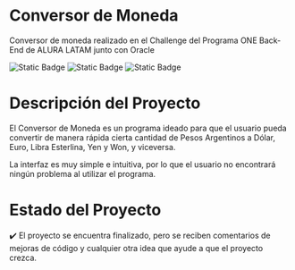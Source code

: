 # Conversor de Moneda

Conversor de moneda realizado en el Challenge del Programa ONE Back-End de ALURA LATAM junto con Oracle

<p>
  <img alt="Static Badge" src="https://img.shields.io/badge/17.0.7-yellow?label=JAVA%20Version">
  <img alt="Static Badge" src="https://img.shields.io/badge/Eclipse-blue?label=IDE">
  <img alt="Static Badge" src="https://img.shields.io/badge/Finalizado-brightgreen?label=Status">
</p>

# Descripción del Proyecto

El Conversor de Moneda es un programa ideado para que el usuario pueda convertir de manera rápida cierta cantidad de Pesos Argentinos a Dólar, Euro, Libra Esterlina, Yen y Won, y viceversa.

La interfaz es muy simple e intuitiva, por lo que el usuario no encontrará ningún problema al utilizar el programa.

# Estado del Proyecto

✔️ El proyecto se encuentra finalizado, pero se reciben comentarios de mejoras de código y cualquier otra idea que ayude a que el proyecto crezca.

